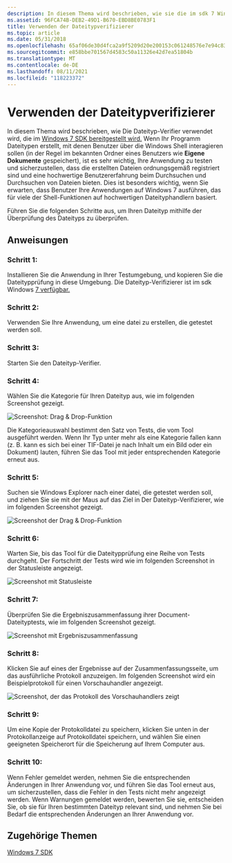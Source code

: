 ```yaml
---
description: In diesem Thema wird beschrieben, wie sie die im sdk 7 Windows File Type Verifier (Dateitypverifizierer) verwenden.
ms.assetid: 96FCA74B-DEB2-49D1-B670-EBD8BE0783F1
title: Verwenden der Dateitypverifizierer
ms.topic: article
ms.date: 05/31/2018
ms.openlocfilehash: 65af06de30d4fca2a9f5209d20e200153c061248576e7e94c8342cf9ae60e4f2
ms.sourcegitcommit: e858bbe701567d4583c50a11326e42d7ea51804b
ms.translationtype: MT
ms.contentlocale: de-DE
ms.lasthandoff: 08/11/2021
ms.locfileid: "118223372"
---
```

# <a name="how-to-use-the-file-type-verifier"></a>Verwenden der Dateitypverifizierer

In diesem Thema wird beschrieben, wie Die Dateityp-Verifier verwendet wird, die im [Windows 7 SDK bereitgestellt wird.](https://msdn.microsoft.com/windowsvista/bb980924.aspx) Wenn Ihr Programm Dateitypen erstellt, mit denen Benutzer über die Windows Shell interagieren sollen (in der Regel im bekannten Ordner eines Benutzers wie **Eigene Dokumente** gespeichert), ist es sehr wichtig, Ihre Anwendung zu testen und sicherzustellen, dass die erstellten Dateien ordnungsgemäß registriert sind und eine hochwertige Benutzererfahrung beim Durchsuchen und Durchsuchen von Dateien bieten. Dies ist besonders wichtig, wenn Sie erwarten, dass Benutzer Ihre Anwendungen auf Windows 7 ausführen, das für viele der Shell-Funktionen auf hochwertigen Dateityphandlern basiert.

Führen Sie die folgenden Schritte aus, um Ihren Dateityp mithilfe der Überprüfung des Dateityps zu überprüfen.

## <a name="instructions"></a>Anweisungen

### <a name="step-1"></a>Schritt 1:

Installieren Sie die Anwendung in Ihrer Testumgebung, und kopieren Sie die Dateitypprüfung in diese Umgebung. Die Dateityp-Verifizierer ist im sdk Windows [7 verfügbar.](https://msdn.microsoft.com/windowsvista/bb980924.aspx)

### <a name="step-2"></a>Schritt 2:

Verwenden Sie Ihre Anwendung, um eine datei zu erstellen, die getestet werden soll.

### <a name="step-3"></a>Schritt 3:

Starten Sie den Dateityp-Verifier.

### <a name="step-4"></a>Schritt 4:

Wählen Sie die Kategorie für Ihren Dateityp aus, wie im folgenden Screenshot gezeigt.

![Screenshot: Drag & Drop-Funktion](images/file-assoc/filetypeverifier1.png)

Die Kategorieauswahl bestimmt den Satz von Tests, die vom Tool ausgeführt werden. Wenn Ihr Typ unter mehr als eine Kategorie fallen kann (z. B. kann es sich bei einer TIF-Datei je nach Inhalt um ein Bild oder ein Dokument) lauten, führen Sie das Tool mit jeder entsprechenden Kategorie erneut aus.

### <a name="step-5"></a>Schritt 5:

Suchen sie Windows Explorer nach einer datei, die getestet werden soll, und ziehen Sie sie mit der Maus auf das Ziel in Der Dateityp-Verifizierer, wie im folgenden Screenshot gezeigt.

![Screenshot der Drag & Drop-Funktion](images/file-assoc/filetypeverifier2.png)

### <a name="step-6"></a>Schritt 6:

Warten Sie, bis das Tool für die Dateitypprüfung eine Reihe von Tests durchgeht. Der Fortschritt der Tests wird wie im folgenden Screenshot in der Statusleiste angezeigt.

![Screenshot mit Statusleiste](images/file-assoc/filetypeverifier3.png)

### <a name="step-7"></a>Schritt 7:

Überprüfen Sie die Ergebniszusammenfassung ihrer Document-Dateityptests, wie im folgenden Screenshot gezeigt.

![Screenshot mit Ergebniszusammenfassung](images/file-assoc/filetypeverifier4.png)

### <a name="step-8"></a>Schritt 8:

Klicken Sie auf eines der Ergebnisse auf der Zusammenfassungsseite, um das ausführliche Protokoll anzuzeigen. Im folgenden Screenshot wird ein Beispielprotokoll für einen Vorschauhandler angezeigt.

![Screenshot, der das Protokoll des Vorschauhandlers zeigt](images/file-assoc/filetypeverifier5.png)

### <a name="step-9"></a>Schritt 9:

Um eine Kopie der Protokolldatei  zu speichern, klicken Sie unten in der Protokollanzeige auf Protokolldatei speichern, und wählen Sie einen geeigneten Speicherort für die Speicherung auf Ihrem Computer aus.

### <a name="step-10"></a>Schritt 10:

Wenn Fehler gemeldet werden, nehmen Sie die entsprechenden Änderungen in Ihrer Anwendung vor, und führen Sie das Tool erneut aus, um sicherzustellen, dass die Fehler in den Tests nicht mehr angezeigt werden. Wenn Warnungen gemeldet werden, bewerten Sie sie, entscheiden Sie, ob sie für Ihren bestimmten Dateityp relevant sind, und nehmen Sie bei Bedarf die entsprechenden Änderungen an Ihrer Anwendung vor.

## <a name="related-topics"></a>Zugehörige Themen

<dl> <dt>

[Windows 7 SDK](https://msdn.microsoft.com/windowsvista/bb980924.aspx)
</dt> </dl>

 

 



